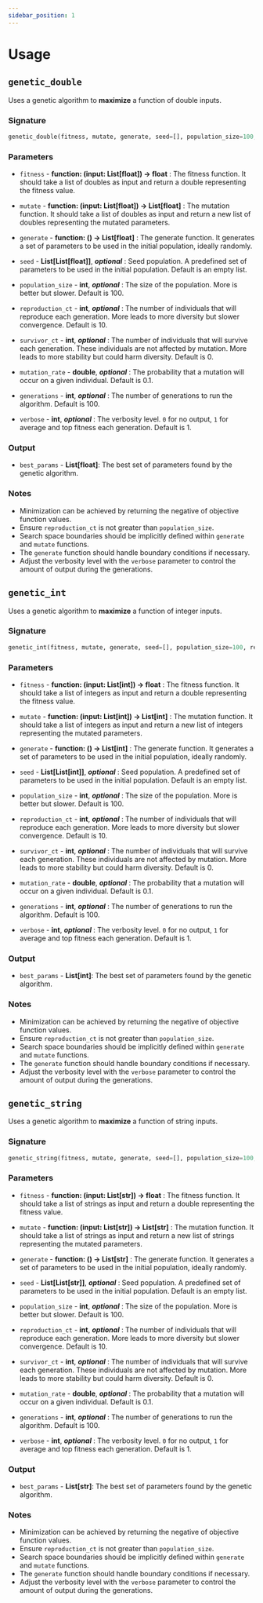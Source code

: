 ```yaml
---
sidebar_position: 1
---
```


# Usage

## `genetic_double`

Uses a genetic algorithm to **maximize** a function of double inputs.


### Signature

```python
genetic_double(fitness, mutate, generate, seed=[], population_size=100, reproduction_ct=10, survivor_ct=0, mutation_rate=0.1, generations=100, verbose=1)
```

### Parameters

- `fitness` - **function: (input: List[float]) -> float** : The fitness function. It should take a list of doubles as input and return a double representing the fitness value.

- `mutate` - **function: (input: List[float]) -> List[float]** : The mutation function. It should take a list of doubles as input and return a new list of doubles representing the mutated parameters.

- `generate` - **function: () -> List[float]** : The generate function. It generates a set of parameters to be used in the initial population, ideally randomly.

- `seed` - **List[List[float]]**, ___optional___ : Seed population. A predefined set of parameters to be used in the initial population. Default is an empty list.

- `population_size` - **int**, ___optional___ : The size of the population. More is better but slower. Default is 100.

- `reproduction_ct` - **int**, ___optional___ : The number of individuals that will reproduce each generation. More leads to more diversity but slower convergence. Default is 10.

- `survivor_ct` - **int**, ___optional___ : The number of individuals that will survive each generation. These individuals are not affected by mutation. More leads to more stability but could harm diversity. Default is 0.

- `mutation_rate` - **double**, ___optional___ : The probability that a mutation will occur on a given individual. Default is 0.1.

- `generations` - **int**, ___optional___ : The number of generations to run the algorithm. Default is 100.

- `verbose` - **int**, ___optional___ : The verbosity level. `0` for no output, `1` for average and top fitness each generation. Default is 1.

### Output

- `best_params` - **List[float]**: The best set of parameters found by the genetic algorithm.

### Notes

- Minimization can be achieved by returning the negative of objective function values.
- Ensure `reproduction_ct` is not greater than `population_size`.
- Search space boundaries should be implicitly defined within `generate` and `mutate` functions.
- The `generate` function should handle boundary conditions if necessary.
- Adjust the verbosity level with the `verbose` parameter to control the amount of output during the generations.

## `genetic_int`

Uses a genetic algorithm to **maximize** a function of integer inputs.

### Signature

```python
genetic_int(fitness, mutate, generate, seed=[], population_size=100, reproduction_ct=10, survivor_ct=0, mutation_rate=0.1, generations=100, verbose=1)
```

### Parameters

- `fitness` - **function: (input: List[int]) -> float** : The fitness function. It should take a list of integers as input and return a double representing the fitness value.

- `mutate` - **function: (input: List[int]) -> List[int]** : The mutation function. It should take a list of integers as input and return a new list of integers representing the mutated parameters.

- `generate` - **function: () -> List[int]** : The generate function. It generates a set of parameters to be used in the initial population, ideally randomly.

- `seed` - **List[List[int]]**, ___optional___ : Seed population. A predefined set of parameters to be used in the initial population. Default is an empty list.

- `population_size` - **int**, ___optional___ : The size of the population. More is better but slower. Default is 100.

- `reproduction_ct` - **int**, ___optional___ : The number of individuals that will reproduce each generation. More leads to more diversity but slower convergence. Default is 10.

- `survivor_ct` - **int**, ___optional___ : The number of individuals that will survive each generation. These individuals are not affected by mutation. More leads to more stability but could harm diversity. Default is 0.

- `mutation_rate` - **double**, ___optional___ : The probability that a mutation will occur on a given individual. Default is 0.1.

- `generations` - **int**, ___optional___ : The number of generations to run the algorithm. Default is 100.

- `verbose` - **int**, ___optional___ : The verbosity level. `0` for no output, `1` for average and top fitness each generation. Default is 1.

### Output

- `best_params` - **List[int]**: The best set of parameters found by the genetic algorithm.

### Notes

- Minimization can be achieved by returning the negative of objective function values.
- Ensure `reproduction_ct` is not greater than `population_size`.
- Search space boundaries should be implicitly defined within `generate` and `mutate` functions.
- The `generate` function should handle boundary conditions if necessary.
- Adjust the verbosity level with the `verbose` parameter to control the amount of output during the generations.

## `genetic_string`

Uses a genetic algorithm to **maximize** a function of string inputs.

### Signature

```python
genetic_string(fitness, mutate, generate, seed=[], population_size=100, reproduction_ct=10, survivor_ct=0, mutation_rate=0.1, generations=100, verbose=1)
```

### Parameters

- `fitness` - **function: (input: List[str]) -> float** : The fitness function. It should take a list of strings as input and return a double representing the fitness value.

- `mutate` - **function: (input: List[str]) -> List[str]** : The mutation function. It should take a list of strings as input and return a new list of strings representing the mutated parameters.

- `generate` - **function: () -> List[str]** : The generate function. It generates a set of parameters to be used in the initial population, ideally randomly.

- `seed` - **List[List[str]]**, ___optional___ : Seed population. A predefined set of parameters to be used in the initial population. Default is an empty list.

- `population_size` - **int**, ___optional___ : The size of the population. More is better but slower. Default is 100.

- `reproduction_ct` - **int**, ___optional___ : The number of individuals that will reproduce each generation. More leads to more diversity but slower convergence. Default is 10.

- `survivor_ct` - **int**, ___optional___ : The number of individuals that will survive each generation. These individuals are not affected by mutation. More leads to more stability but could harm diversity. Default is 0.

- `mutation_rate` - **double**, ___optional___ : The probability that a mutation will occur on a given individual. Default is 0.1.

- `generations` - **int**, ___optional___ : The number of generations to run the algorithm. Default is 100.

- `verbose` - **int**, ___optional___ : The verbosity level. `0` for no output, `1` for average and top fitness each generation. Default is 1.

### Output

- `best_params` - **List[str]**: The best set of parameters found by the genetic algorithm.

### Notes

- Minimization can be achieved by returning the negative of objective function values.
- Ensure `reproduction_ct` is not greater than `population_size`.
- Search space boundaries should be implicitly defined within `generate` and `mutate` functions.
- The `generate` function should handle boundary conditions if necessary.
- Adjust the verbosity level with the `verbose` parameter to control the amount of output during the generations.
